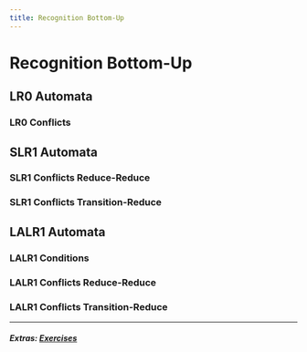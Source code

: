 ```yaml
---
title: Recognition Bottom-Up
---
```

# Recognition Bottom-Up

## LR0 Automata 

### LR0 Conflicts

## SLR1 Automata

### SLR1 Conflicts Reduce-Reduce

### SLR1 Conflicts Transition-Reduce

## LALR1 Automata

### LALR1 Conditions

### LALR1 Conflicts Reduce-Reduce

### LALR1 Conflicts Transition-Reduce

<hr></hr>

##### Extras: [Exercises](exercises.md)

